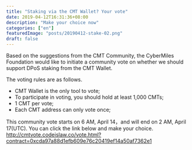 ```yaml
---
title: "Staking via the CMT Wallet? Your vote"
date: 2019-04-12T16:31:36+08:00
description: "Make your choice now"
categories: ["en"]
featuredImage: "posts/20190412-stake-02.png"
draft: false
---
```


Based on the suggestions from the CMT Community, the CyberMiles Foundation would like to initiate a community vote on whether we should support DPoS staking from the CMT Wallet. 

The voting rules are as follows. 


* CMT Wallet is the only tool to vote;
* To participate in voting, you should hold at least 1,000 CMTs;
* 1 CMT per vote;
* Each CMT address can only vote once;


This community vote starts on 6 AM, April 14，and will end on 2 AM, April 17(UTC). You can click the link below and make your choice.
<http://cmtvote.codeislaw.co/vote.html?contract=0xcda97a88d1efb609e76c20419ef14a50af7362e1>

